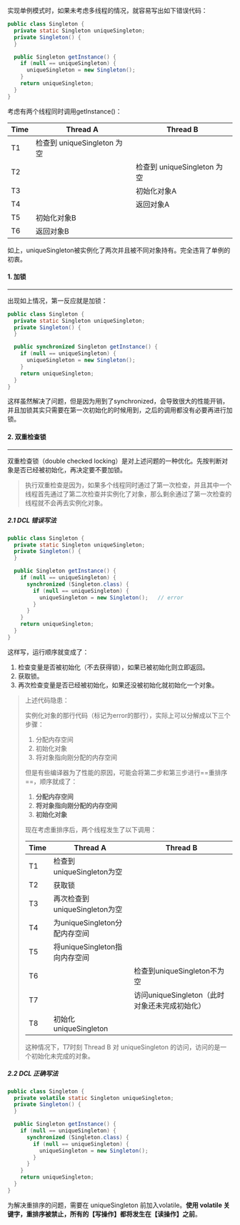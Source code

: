 实现单例模式时，如果未考虑多线程的情况，就容易写出如下错误代码：

```java
public class Singleton {
  private static Singleton uniqueSingleton;
  private Singleton() {
  }

  public Singleton getInstance() {
    if (null == uniqueSingleton) {
      uniqueSingleton = new Singleton();
    }
    return uniqueSingleton;
  }
}
```

考虑有两个线程同时调用getInstance()：

| Time | Thread A                    | Thread B                    |
| ---- | --------------------------- | --------------------------- |
| T1   | 检查到 uniqueSingleton 为空 |                             |
| T2   |                             | 检查到 uniqueSingleton 为空 |
| T3   |                             | 初始化对象A                 |
| T4   |                             | 返回对象A                   |
| T5   | 初始化对象B                 |                             |
| T6   | 返回对象B                   |                             |

如上，uniqueSingleton被实例化了两次并且被不同对象持有。完全违背了单例的初衷。



#### 1. 加锁

---

出现如上情况，第一反应就是加锁：

```java
public class Singleton {
  private static Singleton uniqueSingleton;
  private Singleton() {
  }

  public synchronized Singleton getInstance() {
    if (null == uniqueSingleton) {
      uniqueSingleton = new Singleton();
    }
    return uniqueSingleton;
  }
}
```

这样虽然解决了问题，但是因为用到了synchronized，会导致很大的性能开销，并且加锁其实只需要在第一次初始化的时候用到，之后的调用都没有必要再进行加锁。



#### 2. 双重检查锁

---

双重检查锁（double checked locking）是对上述问题的一种优化。先按判断对象是否已经被初始化，再决定要不要加锁。

>执行双重检查是因为，如果多个线程同时通过了第一次检查，并且其中一个线程首先通过了第二次检查并实例化了对象，那么剩余通过了第一次检查的线程就不会再去实例化对象。

##### 2.1 DCL 错误写法

```java
public class Singleton {
  private static Singleton uniqueSingleton;
  private Singleton() {
  }

  public Singleton getInstance() {
    if (null == uniqueSingleton) {
      synchronized (Singleton.class) {
        if (null == uniqueSingleton) {
          uniqueSingleton = new Singleton();   // error
        }
      }
    }
    return uniqueSingleton;
  }
}
```

这样写，运行顺序就变成了：

1. 检查变量是否被初始化（不去获得锁），如果已被初始化则立即返回。
2. 获取锁。
3. 再次检查变量是否已经被初始化，如果还没被初始化就初始化一个对象。

>上述代码隐患：
>
>实例化对象的那行代码（标记为error的那行），实际上可以分解成以下三个步骤：
>
>1. 分配内存空间
>1. 初始化对象
>1. 将对象指向刚分配的内存空间
>
>但是有些编译器为了性能的原因，可能会将第二步和第三步进行==重排序==，顺序就成了：
>
>1. **分配内存空间**
>1. **将对象指向刚分配的内存空间**
>1. **初始化对象**
>
>现在考虑重排序后，两个线程发生了以下调用：
>
>| Time | Thread A                      | Thread B                                      |
>| ---- | ----------------------------- | --------------------------------------------- |
>| T1   | 检查到uniqueSingleton为空     |                                               |
>| T2   | 获取锁                        |                                               |
>| T3   | 再次检查到uniqueSingleton为空 |                                               |
>| T4   | 为uniqueSingleton分配内存空间 |                                               |
>| T5   | 将uniqueSingleton指向内存空间 |                                               |
>| T6   |                               | 检查到uniqueSingleton不为空                   |
>| T7   |                               | 访问uniqueSingleton（此时对象还未完成初始化） |
>| T8   | 初始化uniqueSingleton         |                                               |
>
>这种情况下，T7时刻 Thread B 对 uniqueSingleton 的访问，访问的是一个初始化未完成的对象。

##### 2.2 DCL 正确写法

```java
public class Singleton {
  private volatile static Singleton uniqueSingleton;
  private Singleton() {
  }

  public Singleton getInstance() {
    if (null == uniqueSingleton) {
      synchronized (Singleton.class) {
        if (null == uniqueSingleton) {
          uniqueSingleton = new Singleton();
        }
      }
    }
    return uniqueSingleton;
  }
}
```

为解决重排序的问题，需要在 uniqueSingleton 前加入volatile。**使用 volatile 关键字，重排序被禁止，所有的【写操作】都将发生在【读操作】之前**。